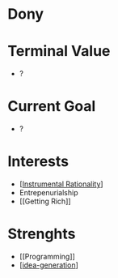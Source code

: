 # Dony

# Terminal Value
- ?

# Current Goal
- ?


# Interests
- [[Instrumental Rationality]]
- Entrepenurialship
- [[Getting Rich]]

# Strenghts 
- [[Programming]]
- [[idea-generation]]


[//begin]: # "Autogenerated link references for markdown compatibility"
[Instrumental Rationality]: instrumental-rationality "Instrumental Rationality"
[idea-generation]: idea-generation "Idea Generation"
[//end]: # "Autogenerated link references"